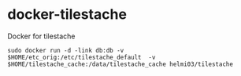docker-tilestache
=================

Docker for tilestache

`sudo docker run -d -link db:db -v $HOME/etc_orig:/etc/tilestache_default  -v $HOME/tilestache_cache:/data/tilestache_cache helmi03/tilestache`
